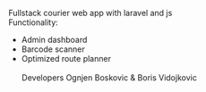 
Fullstack courier web app with laravel and js<br>
Functionality:
- Admin dashboard
- Barcode scanner
- Optimized route planner
<br><br>Developers Ognjen Boskovic & Boris Vidojkovic
